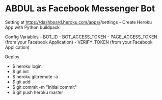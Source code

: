 # ABDUL as Facebook Messenger Bot

Setting at https://dashboard.heroku.com/apps/<myappname>/settings
	- Create Heroku App with Python buildpack

Config Variables 
	- BOT_ID
	- BOT_ACCESS_TOKEN
	- PAGE_ACCESS_TOKEN (from your Facebook Application)
	- VERIFY_TOKEN (from your Facebook Application)

Deploy
- $ heroku login
- $ git init
- $ heroku git:remote -a <myappname>
- $ git add .
- $ git commit -m "Initial commit"
- $ git push heroku master
